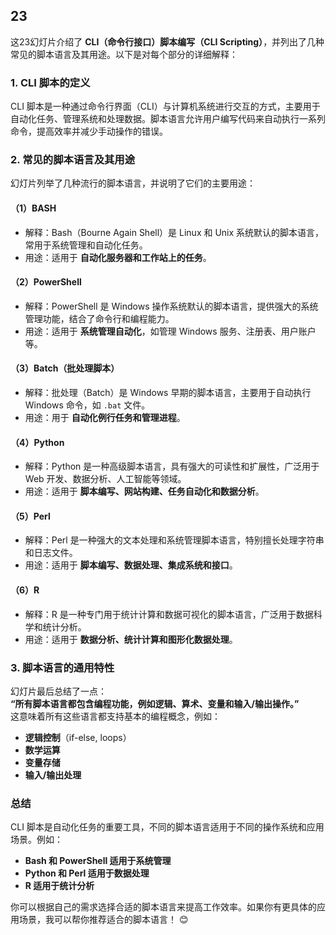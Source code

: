 ## **23**
这23幻灯片介绍了 **CLI（命令行接口）脚本编写（CLI Scripting）**，并列出了几种常见的脚本语言及其用途。以下是对每个部分的详细解释：

### **1. CLI 脚本的定义**
CLI 脚本是一种通过命令行界面（CLI）与计算机系统进行交互的方式，主要用于自动化任务、管理系统和处理数据。脚本语言允许用户编写代码来自动执行一系列命令，提高效率并减少手动操作的错误。

### **2. 常见的脚本语言及其用途**
幻灯片列举了几种流行的脚本语言，并说明了它们的主要用途：

#### **（1）BASH**
- 解释：Bash（Bourne Again Shell）是 Linux 和 Unix 系统默认的脚本语言，常用于系统管理和自动化任务。
- 用途：适用于 **自动化服务器和工作站上的任务**。

#### **（2）PowerShell**
- 解释：PowerShell 是 Windows 操作系统默认的脚本语言，提供强大的系统管理功能，结合了命令行和编程能力。
- 用途：适用于 **系统管理自动化**，如管理 Windows 服务、注册表、用户账户等。

#### **（3）Batch（批处理脚本）**
- 解释：批处理（Batch）是 Windows 早期的脚本语言，主要用于自动执行 Windows 命令，如 `.bat` 文件。
- 用途：用于 **自动化例行任务和管理进程**。

#### **（4）Python**
- 解释：Python 是一种高级脚本语言，具有强大的可读性和扩展性，广泛用于 Web 开发、数据分析、人工智能等领域。
- 用途：适用于 **脚本编写、网站构建、任务自动化和数据分析**。

#### **（5）Perl**
- 解释：Perl 是一种强大的文本处理和系统管理脚本语言，特别擅长处理字符串和日志文件。
- 用途：适用于 **脚本编写、数据处理、集成系统和接口**。

#### **（6）R**
- 解释：R 是一种专门用于统计计算和数据可视化的脚本语言，广泛用于数据科学和统计分析。
- 用途：适用于 **数据分析、统计计算和图形化数据处理**。

### **3. 脚本语言的通用特性**
幻灯片最后总结了一点：  
**“所有脚本语言都包含编程功能，例如逻辑、算术、变量和输入/输出操作。”**  
这意味着所有这些语言都支持基本的编程概念，例如：
- **逻辑控制**（if-else, loops）
- **数学运算**
- **变量存储**
- **输入/输出处理**

### **总结**
CLI 脚本是自动化任务的重要工具，不同的脚本语言适用于不同的操作系统和应用场景。例如：
- **Bash 和 PowerShell 适用于系统管理**
- **Python 和 Perl 适用于数据处理**
- **R 适用于统计分析**

你可以根据自己的需求选择合适的脚本语言来提高工作效率。如果你有更具体的应用场景，我可以帮你推荐适合的脚本语言！ 😊
